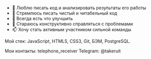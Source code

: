 - 👋 Люблю писать код и анализировать результаты его работы
- 👀 Стремлюсь писать чистый и читабельный код
- 🌱 Всегда есть что улучшить
- 💞️ Стараюсь конструктивно справляться с проблемами
- 📫 Хочу стать активным участником сильной команды

Мой стек:
JavaScript, HTML5, CSS3,  Git, БЭМ, PostgreSQL.

Мои контакты:
telephone_receiver Telegram: @takeruit
